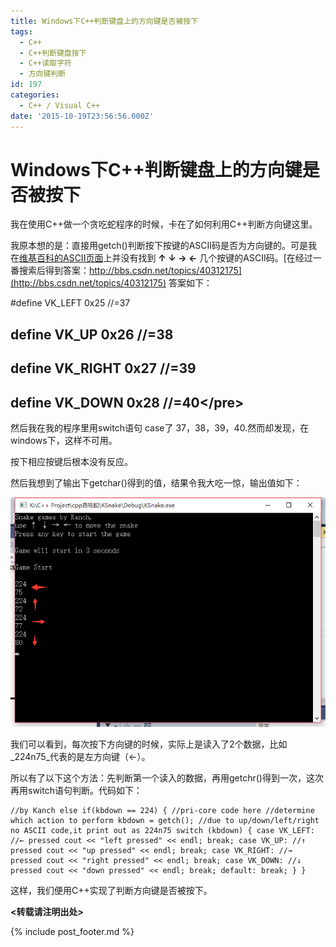 ```yaml
---
title: Windows下C++判断键盘上的方向键是否被按下
tags:
  - C++
  - C++判断键盘按下
  - C++读取字符
  - 方向键判断
id: 197
categories:
  - C++ / Visual C++
date: '2015-10-19T23:56:56.000Z'
---
```


# Windows下C++判断键盘上的方向键是否被按下

我在使用C++做一个贪吃蛇程序的时候，卡在了如何利用C++判断方向键这里。

我原本想的是：直接用getch\(\)判断按下按键的ASCII码是否为方向键的。可是我在[维基百科的ASCII页面](https://en.wikipedia.org/wiki/ASCII)上并没有找到 **↑ ↓ → ←** 几个按键的ASCII码。[在经过一番搜索后得到答案：http://bbs.csdn.net/topics/40312175](http://bbs.csdn.net/topics/40312175) 答案如下：

\#define VK\_LEFT 0x25 //=37

## define VK\_UP             0x26  //=38

## define VK\_RIGHT          0x27  //=39

## define VK\_DOWN           0x28  //=40&lt;/pre&gt;

然后我在我的程序里用switch语句 case了 37，38，39，40.然而却发现，在windows下，这样不可用。

按下相应按键后根本没有反应。

然后我想到了输出下getchar\(\)得到的值，结果令我大吃一惊，输出值如下：

[![C++\_dectect\_dir](https://raw.githubusercontent.com/ankanch/blog/master/images/wp-content/uploads/2015/10/C-_dectect_dir.png)](https://raw.githubusercontent.com/ankanch/blog/master/images/wp-content/uploads/2015/10/C-_dectect_dir.png)

我们可以看到，每次按下方向键的时候，实际上是读入了2个数据，比如 _224n75_代表的是左方向键（←）。

所以有了以下这个方法：先判断第一个读入的数据，再用getchr\(\)得到一次，这次再用switch语句判断。代码如下：

```
//by Kanch else if(kbdown == 224) { //pri-core code here //determine which action to perform kbdown = getch(); //due to up/down/left/right no ASCII code,it print out as 224n75 switch (kbdown) { case VK_LEFT: //← pressed cout << "left pressed" << endl; break; case VK_UP: //↑ pressed cout << "up pressed" << endl; break; case VK_RIGHT: //→ pressed cout << "right pressed" << endl; break; case VK_DOWN: //↓ pressed cout << "down pressed" << endl; break; default: break; } }
```

这样，我们便用C++实现了判断方向键是否被按下。

**&lt;转载请注明出处&gt;**





{% include post_footer.md %}